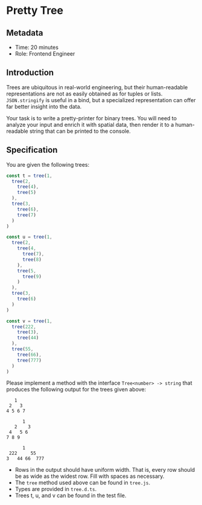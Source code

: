 # Pretty Tree

## Metadata

- Time: 20 minutes
- Role: Frontend Engineer

## Introduction

Trees are ubiquitous in real-world engineering, but their human-readable representations are not as easily obtained as for tuples or lists. `JSON.stringify` is useful in a bind, but a specialized representation can offer far better insight into the data.

Your task is to write a pretty-printer for binary trees. You will need to analyze your input and enrich it with spatial data, then render it to a human-readable string that can be printed to the console.

## Specification

You are given the following trees:

```js
const t = tree(1,
  tree(2,
    tree(4),
    tree(5)
  ),
  tree(3,
    tree(6),
    tree(7)
  )
)

const u = tree(1,
  tree(2,
    tree(4,
      tree(7),
      tree(8)
    ),
    tree(5,
      tree(9)
    )
  ),
  tree(3,
    tree(6)
  )
)

const v = tree(1,
  tree(222,
    tree(3),
    tree(44)
  ),
  tree(55,
    tree(66),
    tree(777)
  )
)
```

Please implement a method with the interface `Tree<number> -> string` that produces the following output for the trees given above:

```
   1   
 2   3 
4 5 6 7

      1  
   2    3
 4   5 6 
7 8 9    

      1       
 222     55   
3   44 66  777
```

- Rows in the output should have uniform width. That is, every row should be as wide as the widest row. Fill with spaces as necessary.
- The `tree` method used above can be found in `tree.js`.
- Types are provided in `tree.d.ts`.
- Trees t, u, and v can be found in the test file.

